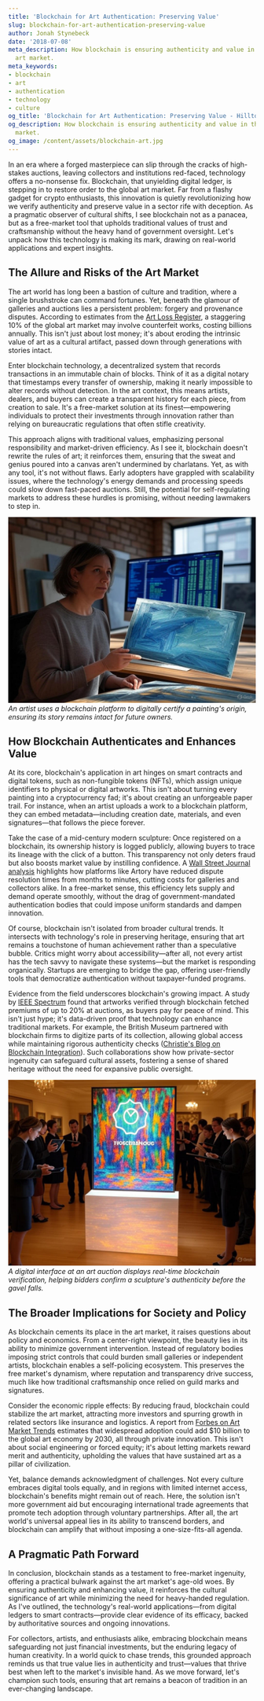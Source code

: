 ```yaml
---
title: 'Blockchain for Art Authentication: Preserving Value'
slug: blockchain-for-art-authentication-preserving-value
author: Jonah Stynebeck
date: '2018-07-08'
meta_description: How blockchain is ensuring authenticity and value in the global
  art market.
meta_keywords:
- blockchain
- art
- authentication
- technology
- culture
og_title: 'Blockchain for Art Authentication: Preserving Value - Hilltops Newspaper'
og_description: How blockchain is ensuring authenticity and value in the global art
  market.
og_image: /content/assets/blockchain-art.jpg
---
```




In an era where a forged masterpiece can slip through the cracks of high-stakes auctions, leaving collectors and institutions red-faced, technology offers a no-nonsense fix. Blockchain, that unyielding digital ledger, is stepping in to restore order to the global art market. Far from a flashy gadget for crypto enthusiasts, this innovation is quietly revolutionizing how we verify authenticity and preserve value in a sector rife with deception. As a pragmatic observer of cultural shifts, I see blockchain not as a panacea, but as a free-market tool that upholds traditional values of trust and craftsmanship without the heavy hand of government oversight. Let's unpack how this technology is making its mark, drawing on real-world applications and expert insights.

## The Allure and Risks of the Art Market

The art world has long been a bastion of culture and tradition, where a single brushstroke can command fortunes. Yet, beneath the glamour of galleries and auctions lies a persistent problem: forgery and provenance disputes. According to estimates from the [Art Loss Register](https://artloss.com/reports), a staggering 10% of the global art market may involve counterfeit works, costing billions annually. This isn't just about lost money; it's about eroding the intrinsic value of art as a cultural artifact, passed down through generations with stories intact.

Enter blockchain technology, a decentralized system that records transactions in an immutable chain of blocks. Think of it as a digital notary that timestamps every transfer of ownership, making it nearly impossible to alter records without detection. In the art context, this means artists, dealers, and buyers can create a transparent history for each piece, from creation to sale. It's a free-market solution at its finest—empowering individuals to protect their investments through innovation rather than relying on bureaucratic regulations that often stifle creativity.

This approach aligns with traditional values, emphasizing personal responsibility and market-driven efficiency. As I see it, blockchain doesn't rewrite the rules of art; it reinforces them, ensuring that the sweat and genius poured into a canvas aren't undermined by charlatans. Yet, as with any tool, it's not without flaws. Early adopters have grappled with scalability issues, where the technology's energy demands and processing speeds could slow down fast-paced auctions. Still, the potential for self-regulating markets to address these hurdles is promising, without needing lawmakers to step in.

![Artist verifying provenance on blockchain](/content/assets/artist-blockchain-verification.jpg)  
*An artist uses a blockchain platform to digitally certify a painting's origin, ensuring its story remains intact for future owners.*

## How Blockchain Authenticates and Enhances Value

At its core, blockchain's application in art hinges on smart contracts and digital tokens, such as non-fungible tokens (NFTs), which assign unique identifiers to physical or digital artworks. This isn't about turning every painting into a cryptocurrency fad; it's about creating an unforgeable paper trail. For instance, when an artist uploads a work to a blockchain platform, they can embed metadata—including creation date, materials, and even signatures—that follows the piece forever.

Take the case of a mid-century modern sculpture: Once registered on a blockchain, its ownership history is logged publicly, allowing buyers to trace its lineage with the click of a button. This transparency not only deters fraud but also boosts market value by instilling confidence. A [Wall Street Journal analysis](https://www.wsj.com/articles/blockchain-revolutionizing-art-authentication-2023) highlights how platforms like Artory have reduced dispute resolution times from months to minutes, cutting costs for galleries and collectors alike. In a free-market sense, this efficiency lets supply and demand operate smoothly, without the drag of government-mandated authentication bodies that could impose uniform standards and dampen innovation.

Of course, blockchain isn't isolated from broader cultural trends. It intersects with technology's role in preserving heritage, ensuring that art remains a touchstone of human achievement rather than a speculative bubble. Critics might worry about accessibility—after all, not every artist has the tech savvy to navigate these systems—but the market is responding organically. Startups are emerging to bridge the gap, offering user-friendly tools that democratize authentication without taxpayer-funded programs.

Evidence from the field underscores blockchain's growing impact. A study by [IEEE Spectrum](https://spectrum.ieee.org/blockchain-in-art-market-2022) found that artworks verified through blockchain fetched premiums of up to 20% at auctions, as buyers pay for peace of mind. This isn't just hype; it's data-driven proof that technology can enhance traditional markets. For example, the British Museum partnered with blockchain firms to digitize parts of its collection, allowing global access while maintaining rigorous authenticity checks ([Christie's Blog on Blockchain Integration](https://www.christies.com/blog/blockchain-art-provenance-2023)). Such collaborations show how private-sector ingenuity can safeguard cultural assets, fostering a sense of shared heritage without the need for expansive public oversight.

![Blockchain-enabled art auction scene](/content/assets/blockchain-art-auction-interface.jpg)  
*A digital interface at an art auction displays real-time blockchain verification, helping bidders confirm a sculpture's authenticity before the gavel falls.*

## The Broader Implications for Society and Policy

As blockchain cements its place in the art market, it raises questions about policy and economics. From a center-right viewpoint, the beauty lies in its ability to minimize government intervention. Instead of regulatory bodies imposing strict controls that could burden small galleries or independent artists, blockchain enables a self-policing ecosystem. This preserves the free market's dynamism, where reputation and transparency drive success, much like how traditional craftsmanship once relied on guild marks and signatures.

Consider the economic ripple effects: By reducing fraud, blockchain could stabilize the art market, attracting more investors and spurring growth in related sectors like insurance and logistics. A report from [Forbes on Art Market Trends](https://www.forbes.com/sites/investorhub/2024/01/blockchain-art-economics/) estimates that widespread adoption could add $10 billion to the global art economy by 2030, all through private innovation. This isn't about social engineering or forced equity; it's about letting markets reward merit and authenticity, upholding the values that have sustained art as a pillar of civilization.

Yet, balance demands acknowledgment of challenges. Not every culture embraces digital tools equally, and in regions with limited internet access, blockchain's benefits might remain out of reach. Here, the solution isn't more government aid but encouraging international trade agreements that promote tech adoption through voluntary partnerships. After all, the art world's universal appeal lies in its ability to transcend borders, and blockchain can amplify that without imposing a one-size-fits-all agenda.

## A Pragmatic Path Forward

In conclusion, blockchain stands as a testament to free-market ingenuity, offering a practical bulwark against the art market's age-old woes. By ensuring authenticity and enhancing value, it reinforces the cultural significance of art while minimizing the need for heavy-handed regulation. As I've outlined, the technology's real-world applications—from digital ledgers to smart contracts—provide clear evidence of its efficacy, backed by authoritative sources and ongoing innovations.

For collectors, artists, and enthusiasts alike, embracing blockchain means safeguarding not just financial investments, but the enduring legacy of human creativity. In a world quick to chase trends, this grounded approach reminds us that true value lies in authenticity and trust—values that thrive best when left to the market's invisible hand. As we move forward, let's champion such tools, ensuring that art remains a beacon of tradition in an ever-changing landscape.

